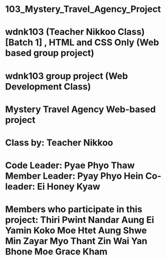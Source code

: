 # 103_Mystery_Travel_Agency_Project
wdnk103 (Teacher Nikkoo Class) [Batch 1] , HTML and CSS Only (Web based group project)
=============================================
wdnk103 group project (Web Development Class)
=============================================
Mystery Travel Agency Web-based project
=============================================
Class by: Teacher Nikkoo
=============================================
Code Leader: Pyae Phyo Thaw
Member Leader: Pyay Phyo Hein
Co-leader: Ei Honey Kyaw
=============================================
Members who participate in this project:
Thiri Pwint
Nandar Aung
Ei Yamin Koko
Moe Htet Aung
Shwe Min Zayar
Myo Thant Zin
Wai Yan Bhone Moe
Grace Kham
=============================================
